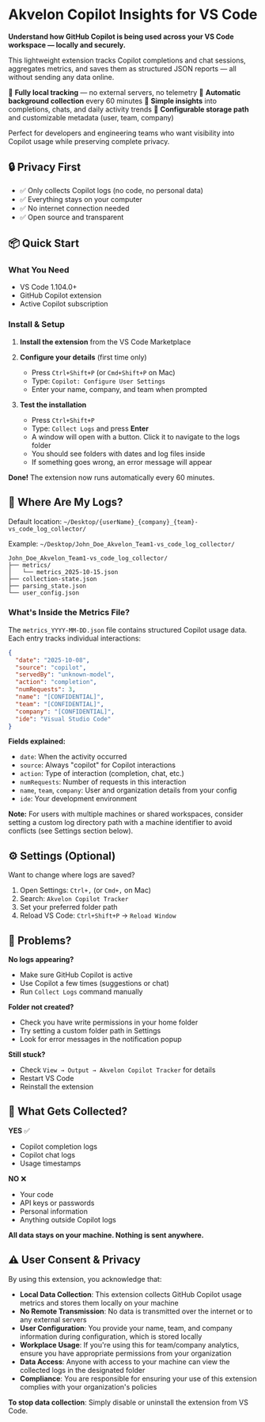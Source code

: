 # Akvelon Copilot Insights for VS Code

**Understand how GitHub Copilot is being used across your VS Code workspace — locally and securely.**

This lightweight extension tracks Copilot completions and chat sessions, aggregates metrics, and saves them as structured JSON reports — all without sending any data online.

🔹 **Fully local tracking** — no external servers, no telemetry
🔹 **Automatic background collection** every 60 minutes
🔹 **Simple insights** into completions, chats, and daily activity trends
🔹 **Configurable storage path** and customizable metadata (user, team, company)

Perfect for developers and engineering teams who want visibility into Copilot usage while preserving complete privacy.

## 🔒 Privacy First

- ✅ Only collects Copilot logs (no code, no personal data)
- ✅ Everything stays on your computer
- ✅ No internet connection needed
- ✅ Open source and transparent

## 📦 Quick Start

### What You Need
- VS Code 1.104.0+
- GitHub Copilot extension
- Active Copilot subscription

### Install & Setup

1. **Install the extension** from the VS Code Marketplace

2. **Configure your details** (first time only)
   * Press `Ctrl+Shift+P` (or `Cmd+Shift+P` on Mac)
   * Type: `Copilot: Configure User Settings`
   * Enter your name, company, and team when prompted

3. **Test the installation**

   * Press `Ctrl+Shift+P`
   * Type: `Collect Logs` and press **Enter**
   * A window will open with a button. Click it to navigate to the logs folder
   * You should see folders with dates and log files inside
   * If something goes wrong, an error message will appear

**Done!** The extension now runs automatically every 60 minutes.

## 📁 Where Are My Logs?

Default location: `~/Desktop/{userName}_{company}_{team}-vs_code_log_collector/`

Example: `~/Desktop/John_Doe_Akvelon_Team1-vs_code_log_collector/`

```
John_Doe_Akvelon_Team1-vs_code_log_collector/
├── metrics/
│   └── metrics_2025-10-15.json
├── collection-state.json
├── parsing_state.json
└── user_config.json
```

### What's Inside the Metrics File?

The `metrics_YYYY-MM-DD.json` file contains structured Copilot usage data. Each entry tracks individual interactions:

```json
{
  "date": "2025-10-08",
  "source": "copilot",
  "servedBy": "unknown-model",
  "action": "completion",
  "numRequests": 3,
  "name": "[CONFIDENTIAL]",
  "team": "[CONFIDENTIAL]",
  "company": "[CONFIDENTIAL]",
  "ide": "Visual Studio Code"
}
```

**Fields explained:**
- `date`: When the activity occurred
- `source`: Always "copilot" for Copilot interactions
- `action`: Type of interaction (completion, chat, etc.)
- `numRequests`: Number of requests in this interaction
- `name`, `team`, `company`: User and organization details from your config
- `ide`: Your development environment

**Note:** For users with multiple machines or shared workspaces, consider setting a custom log directory path with a machine identifier to avoid conflicts (see Settings section below).

## ⚙️ Settings (Optional)

Want to change where logs are saved?

1. Open Settings: `Ctrl+,` (or `Cmd+,` on Mac)
2. Search: `Akvelon Copilot Tracker`
3. Set your preferred folder path
4. Reload VS Code: `Ctrl+Shift+P` → `Reload Window`

## 🔧 Problems?

**No logs appearing?**
- Make sure GitHub Copilot is active
- Use Copilot a few times (suggestions or chat)
- Run `Collect Logs` command manually

**Folder not created?**
- Check you have write permissions in your home folder
- Try setting a custom folder path in Settings
- Look for error messages in the notification popup

**Still stuck?**
- Check `View → Output → Akvelon Copilot Tracker` for details
- Restart VS Code
- Reinstall the extension

## 📝 What Gets Collected?

**YES** ✅
- Copilot completion logs
- Copilot chat logs
- Usage timestamps

**NO** ❌
- Your code
- API keys or passwords
- Personal information
- Anything outside Copilot logs

**All data stays on your machine. Nothing is sent anywhere.**

## ⚠️ User Consent & Privacy

By using this extension, you acknowledge that:

- **Local Data Collection**: This extension collects GitHub Copilot usage metrics and stores them locally on your machine
- **No Remote Transmission**: No data is transmitted over the internet or to any external servers
- **User Configuration**: You provide your name, team, and company information during configuration, which is stored locally
- **Workplace Usage**: If you're using this for team/company analytics, ensure you have appropriate permissions from your organization
- **Data Access**: Anyone with access to your machine can view the collected logs in the designated folder
- **Compliance**: You are responsible for ensuring your use of this extension complies with your organization's policies

**To stop data collection**: Simply disable or uninstall the extension from VS Code.